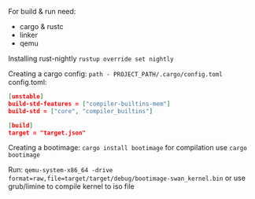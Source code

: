 For build & run need:
- cargo & rustc
- linker
- qemu

Installing rust-nightly
`rustup override set nightly`

Creating a cargo config:
`path - PROJECT_PATH/.cargo/config.toml`
config.toml:
```json
[unstable]
build-std-features = ["compiler-builtins-mem"]
build-std = ["core", "compiler_builtins"]

[build]
target = "target.json"

```

Creating a bootimage:
`cargo install bootimage`
for compilation use `cargo bootimage`

Run:
`qemu-system-x86_64 -drive format=raw,file=target/target/debug/bootimage-swan_kernel.bin`
or use grub/limine to compile kernel to iso file